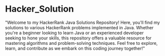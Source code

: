 # Hacker_Solution
"Welcome to my HackerRank Java Solutions Repository! Here, you'll find my solutions to various HackerRank problems implemented in Java. Whether you're a beginner looking to learn Java or an experienced developer seeking to hone your skills, this repository offers a valuable resource for mastering algorithms and problem-solving techniques. Feel free to explore, learn, and contribute as we embark on this coding journey together!"

